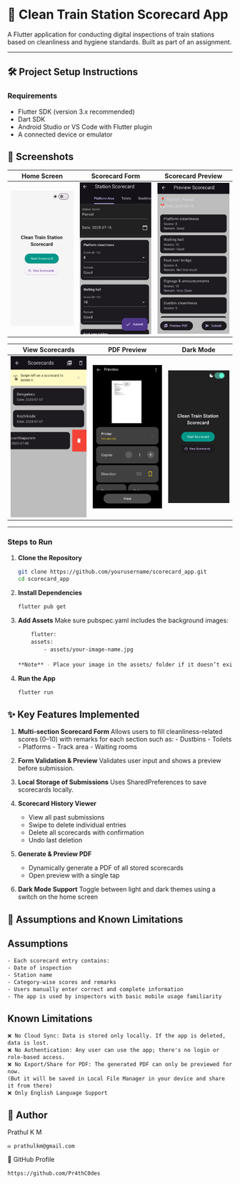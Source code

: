 # 🚆 Clean Train Station Scorecard App

A Flutter application for conducting digital inspections of train stations based on cleanliness and hygiene standards. Built as part of an assignment.

---

## 🛠️ Project Setup Instructions

### Requirements
- Flutter SDK (version 3.x recommended)
- Dart SDK
- Android Studio or VS Code with Flutter plugin
- A connected device or emulator

## 📲 Screenshots

| Home Screen | Scorecard Form | Scorecard Preview |
|-------------|----------------|-------------------|
| ![Home](lib/assets/screenshots/home.jpg) | ![Form](lib/assets/screenshots/form.jpg) | ![Preview](lib/assets/screenshots/preview.jpg) |

| View Scorecards | PDF Preview | Dark Mode |
|-----------------|-------------|------------|
| ![View](lib/assets/screenshots/view.jpg) | ![PDF](lib/assets/screenshots/pdf.jpg) | ![Dark](lib/assets/screenshots/dark_mode.jpg) |

---

### Steps to Run
1. **Clone the Repository**
   ```bash
   git clone https://github.com/yourusername/scorecard_app.git
   cd scorecard_app

2. **Install Dependencies**
    ```bash
    flutter pub get

3. **Add Assets**
    Make sure pubspec.yaml includes the background images:
    ```bash
        flutter:
        assets:
            - assets/your-image-name.jpg   

    **Note** - Place your image in the assets/ folder if it doesn’t exist.        

4. **Run the App**
    ```bash
    flutter run         
    

## ✨ Key Features Implemented       
1. **Multi-section Scorecard Form**
    Allows users to fill cleanliness-related scores (0–10) with remarks for each section such as:
       -  Dustbins
       - Toilets
       - Platforms
       - Track area
       - Waiting rooms

2. **Form Validation & Preview**
    Validates user input and shows a preview before submission.

3. **Local Storage of Submissions**
    Uses SharedPreferences to save scorecards locally.  

4. **Scorecard History Viewer**
    - View all past submissions
    - Swipe to delete individual entries
    - Delete all scorecards with confirmation
    - Undo last deletion            

5. **Generate & Preview PDF**
    - Dynamically generate a PDF of all stored scorecards
    - Open preview with a single tap

6. **Dark Mode Support**
    Toggle between light and dark themes using a switch on the home screen    


## 📌 Assumptions and Known Limitations 

## Assumptions
    - Each scorecard entry contains:
    - Date of inspection
    - Station name
    - Category-wise scores and remarks
    - Users manually enter correct and complete information
    - The app is used by inspectors with basic mobile usage familiarity

## Known Limitations
    ❌ No Cloud Sync: Data is stored only locally. If the app is deleted, data is lost.
    ❌ No Authentication: Any user can use the app; there's no login or role-based access.
    ❌ No Export/Share for PDF: The generated PDF can only be previewed for now.
    (But it will be saved in Local File Manager in your device and share it from there)
    ❌ Only English Language Support


## 📧 Author
Prathul K M

    ✉️ prathulkm@gmail.com

🔗 GitHub Profile

    https://github.com/Pr4thC0des
